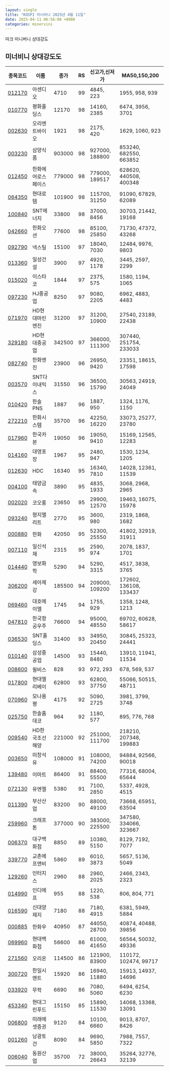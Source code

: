 ```yaml
---
layout: single
title: "KOSPI 미너비니 2025년 4월 11일"
date: 2025-04-11 06:56:08 +0900
categories: minervini
---
```

마크 미니버니 상대강도

## 미너비니 상대강도도

|종목코드|이름|종가|RS|신고가,신저가|MA50,150,200|
|------|---|---|--|---------|------------|
|[012170](https://finance.daum.net/quotes/A012170)|아센디오|4710|99|4845, 223|1955, 958, 939|
|[010770](https://finance.daum.net/quotes/A010770)|평화홀딩스|12170|98|14160, 2385|6474, 3956, 3701|
|[002630](https://finance.daum.net/quotes/A002630)|오리엔트바이오|1921|98|2175, 420|1629, 1060, 923|
|[003230](https://finance.daum.net/quotes/A003230)|삼양식품|903000|98|927000, 188800|853240, 682550, 663852|
|[012450](https://finance.daum.net/quotes/A012450)|한화에어로스페이스|779000|98|779000, 189517|628620, 440508, 400348|
|[064350](https://finance.daum.net/quotes/A064350)|현대로템|101900|98|115700, 31250|91090, 67829, 62089|
|[100840](https://finance.daum.net/quotes/A100840)|SNT에너지|33800|98|37000, 8456|30703, 21442, 19168|
|[042660](https://finance.daum.net/quotes/A042660)|한화오션|77600|98|85100, 25850|71730, 47372, 43268|
|[092790](https://finance.daum.net/quotes/A092790)|넥스틸|15100|97|18040, 7030|12484, 9976, 9803|
|[013360](https://finance.daum.net/quotes/A013360)|일성건설|3900|97|4920, 1178|3445, 2597, 2299|
|[015020](https://finance.daum.net/quotes/A015020)|이스타코|1844|97|2375, 575|1580, 1194, 1065|
|[097230](https://finance.daum.net/quotes/A097230)|HJ중공업|8250|97|9080, 2205|6962, 4883, 4483|
|[071970](https://finance.daum.net/quotes/A071970)|HD현대마린엔진|31200|97|31200, 10900|27540, 23189, 22438|
|[329180](https://finance.daum.net/quotes/A329180)|HD현대중공업|342500|97|366000, 111300|307440, 251754, 233033|
|[082740](https://finance.daum.net/quotes/A082740)|한화엔진|23900|96|26950, 9420|23351, 18615, 17598|
|[003570](https://finance.daum.net/quotes/A003570)|SNT다이내믹스|31550|96|36500, 15790|30563, 24919, 24049|
|[010420](https://finance.daum.net/quotes/A010420)|한솔PNS|1887|96|1887, 950|1324, 1176, 1150|
|[272210](https://finance.daum.net/quotes/A272210)|한화시스템|35700|96|42250, 16220|33073, 25277, 23780|
|[017960](https://finance.daum.net/quotes/A017960)|한국카본|19050|96|19050, 9410|15169, 12565, 12283|
|[014160](https://finance.daum.net/quotes/A014160)|대영포장|1967|95|2480, 947|1530, 1234, 1205|
|[012630](https://finance.daum.net/quotes/A012630)|HDC|16340|95|16340, 7810|14028, 12361, 11539|
|[004100](https://finance.daum.net/quotes/A004100)|태양금속|3890|95|4835, 1933|3068, 2968, 2965|
|[002020](https://finance.daum.net/quotes/A002020)|코오롱|23650|95|29900, 12570|19463, 16075, 15978|
|[093240](https://finance.daum.net/quotes/A093240)|형지엘리트|2770|95|3600, 980|2319, 1868, 1682|
|[000880](https://finance.daum.net/quotes/A000880)|한화|42050|95|52300, 25550|41802, 32919, 31911|
|[007110](https://finance.daum.net/quotes/A007110)|일신석재|2315|95|2590, 974|2078, 1837, 1701|
|[014440](https://finance.daum.net/quotes/A014440)|영보화학|5290|94|5290, 3315|4517, 3838, 3765|
|[306200](https://finance.daum.net/quotes/A306200)|세아제강|185500|94|209000, 109200|172602, 136108, 133437|
|[069460](https://finance.daum.net/quotes/A069460)|대호에이엘|1745|94|1755, 929|1358, 1248, 1213|
|[047810](https://finance.daum.net/quotes/A047810)|한국항공우주|76600|94|95000, 48550|69702, 60628, 58617|
|[036530](https://finance.daum.net/quotes/A036530)|SNT홀딩스|31400|93|34950, 20450|30845, 25323, 24441|
|[010140](https://finance.daum.net/quotes/A010140)|삼성중공업|14500|93|15440, 8480|13910, 11941, 11534|
|[008600](https://finance.daum.net/quotes/A008600)|윌비스|828|93|972, 293|678, 569, 537|
|[017800](https://finance.daum.net/quotes/A017800)|현대엘리베이|62800|93|62800, 37750|55066, 50515, 48711|
|[070960](https://finance.daum.net/quotes/A070960)|모나용평|4175|92|5090, 2725|3981, 3799, 3748|
|[025750](https://finance.daum.net/quotes/A025750)|한솔홈데코|964|92|1180, 577|895, 776, 768|
|[009540](https://finance.daum.net/quotes/A009540)|HD한국조선해양|221000|92|251000, 111700|218210, 207348, 199883|
|[003650](https://finance.daum.net/quotes/A003650)|미창석유|108000|91|108000, 74200|94884, 92566, 90018|
|[139480](https://finance.daum.net/quotes/A139480)|이마트|86400|91|88400, 55500|77316, 68004, 65644|
|[072130](https://finance.daum.net/quotes/A072130)|유엔젤|5380|91|7100, 2850|5337, 4928, 4515|
|[011390](https://finance.daum.net/quotes/A011390)|부산산업|83200|90|88000, 49100|73668, 65951, 63504|
|[259960](https://finance.daum.net/quotes/A259960)|크래프톤|377000|90|383000, 225500|347580, 334066, 323667|
|[006370](https://finance.daum.net/quotes/A006370)|대구백화점|8850|89|10380, 5150|8129, 7192, 7077|
|[339770](https://finance.daum.net/quotes/A339770)|교촌에프앤비|5860|89|6010, 3873|5657, 5136, 5049|
|[129260](https://finance.daum.net/quotes/A129260)|인터지스|2960|88|2960, 2025|2466, 2343, 2323|
|[014990](https://finance.daum.net/quotes/A014990)|인디에프|955|88|1220, 538|806, 804, 771|
|[016590](https://finance.daum.net/quotes/A016590)|신대양제지|7180|88|7180, 4915|6381, 5949, 5884|
|[000885](https://finance.daum.net/quotes/A000885)|한화우|40950|87|44050, 28700|40874, 40488, 39856|
|[069960](https://finance.daum.net/quotes/A069960)|현대백화점|56600|86|61000, 41650|56564, 50032, 49336|
|[271560](https://finance.daum.net/quotes/A271560)|오리온|114500|86|121900, 83900|110172, 102474, 99717|
|[300720](https://finance.daum.net/quotes/A300720)|한일시멘트|15920|86|16940, 11880|15913, 14937, 14696|
|[033920](https://finance.daum.net/quotes/A033920)|무학|6690|86|7080, 5060|6494, 6254, 6230|
|[453340](https://finance.daum.net/quotes/A453340)|현대그린푸드|15150|85|15890, 11530|14068, 13368, 13091|
|[006800](https://finance.daum.net/quotes/A006800)|미래에셋증권|9120|84|10100, 6660|9013, 8707, 8426|
|[001260](https://finance.daum.net/quotes/A001260)|남광토건|8090|84|9690, 5850|7988, 7557, 7322|
|[006040](https://finance.daum.net/quotes/A006040)|동원산업|35700|72|38000, 26643|35264, 32776, 32139|


